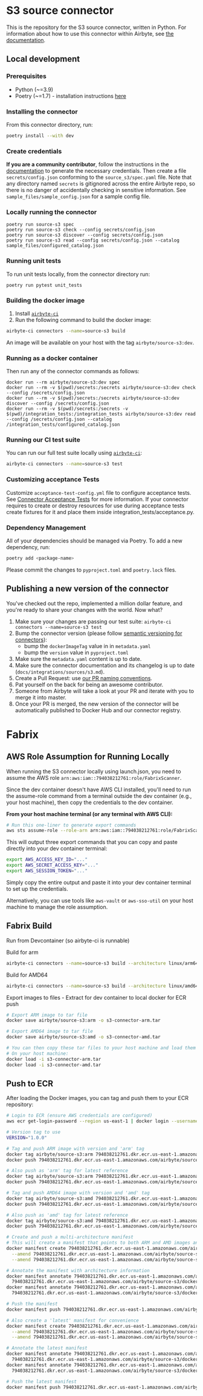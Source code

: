 # S3 source connector

This is the repository for the S3 source connector, written in Python.
For information about how to use this connector within Airbyte, see [the documentation](https://docs.airbyte.com/integrations/sources/s3).

## Local development

### Prerequisites

- Python (~=3.9)
- Poetry (~=1.7) - installation instructions [here](https://python-poetry.org/docs/#installation)

### Installing the connector

From this connector directory, run:

```bash
poetry install --with dev
```

### Create credentials

**If you are a community contributor**, follow the instructions in the [documentation](https://docs.airbyte.com/integrations/sources/s3)
to generate the necessary credentials. Then create a file `secrets/config.json` conforming to the `source_s3/spec.yaml` file.
Note that any directory named `secrets` is gitignored across the entire Airbyte repo, so there is no danger of accidentally checking in sensitive information.
See `sample_files/sample_config.json` for a sample config file.

### Locally running the connector

```
poetry run source-s3 spec
poetry run source-s3 check --config secrets/config.json
poetry run source-s3 discover --config secrets/config.json
poetry run source-s3 read --config secrets/config.json --catalog sample_files/configured_catalog.json
```

### Running unit tests

To run unit tests locally, from the connector directory run:

```
poetry run pytest unit_tests
```

### Building the docker image

1. Install [`airbyte-ci`](https://github.com/airbytehq/airbyte/blob/master/airbyte-ci/connectors/pipelines/README.md)
2. Run the following command to build the docker image:

```bash
airbyte-ci connectors --name=source-s3 build
```

An image will be available on your host with the tag `airbyte/source-s3:dev`.

### Running as a docker container

Then run any of the connector commands as follows:

```
docker run --rm airbyte/source-s3:dev spec
docker run --rm -v $(pwd)/secrets:/secrets airbyte/source-s3:dev check --config /secrets/config.json
docker run --rm -v $(pwd)/secrets:/secrets airbyte/source-s3:dev discover --config /secrets/config.json
docker run --rm -v $(pwd)/secrets:/secrets -v $(pwd)/integration_tests:/integration_tests airbyte/source-s3:dev read --config /secrets/config.json --catalog /integration_tests/configured_catalog.json
```

### Running our CI test suite

You can run our full test suite locally using [`airbyte-ci`](https://github.com/airbytehq/airbyte/blob/master/airbyte-ci/connectors/pipelines/README.md):

```bash
airbyte-ci connectors --name=source-s3 test
```

### Customizing acceptance Tests

Customize `acceptance-test-config.yml` file to configure acceptance tests. See [Connector Acceptance Tests](https://docs.airbyte.com/connector-development/testing-connectors/connector-acceptance-tests-reference) for more information.
If your connector requires to create or destroy resources for use during acceptance tests create fixtures for it and place them inside integration_tests/acceptance.py.

### Dependency Management

All of your dependencies should be managed via Poetry.
To add a new dependency, run:

```bash
poetry add <package-name>
```

Please commit the changes to `pyproject.toml` and `poetry.lock` files.

## Publishing a new version of the connector

You've checked out the repo, implemented a million dollar feature, and you're ready to share your changes with the world. Now what?

1. Make sure your changes are passing our test suite: `airbyte-ci connectors --name=source-s3 test`
2. Bump the connector version (please follow [semantic versioning for connectors](https://docs.airbyte.com/contributing-to-airbyte/resources/pull-requests-handbook/#semantic-versioning-for-connectors)):
   - bump the `dockerImageTag` value in in `metadata.yaml`
   - bump the `version` value in `pyproject.toml`
3. Make sure the `metadata.yaml` content is up to date.
4. Make sure the connector documentation and its changelog is up to date (`docs/integrations/sources/s3.md`).
5. Create a Pull Request: use [our PR naming conventions](https://docs.airbyte.com/contributing-to-airbyte/resources/pull-requests-handbook/#pull-request-title-convention).
6. Pat yourself on the back for being an awesome contributor.
7. Someone from Airbyte will take a look at your PR and iterate with you to merge it into master.
8. Once your PR is merged, the new version of the connector will be automatically published to Docker Hub and our connector registry.

# Fabrix

## AWS Role Assumption for Running Locally

When running the S3 connector locally using launch.json, you need to assume the AWS role `arn:aws:iam::794038212761:role/FabrixScanner`.

Since the dev container doesn't have AWS CLI installed, you'll need to run the assume-role command from a terminal outside the dev container (e.g., your host machine), then copy the credentials to the dev container.

**From your host machine terminal (or any terminal with AWS CLI):**

```bash
# Run this one-liner to generate export commands
aws sts assume-role --role-arn arn:aws:iam::794038212761:role/FabrixScanner --role-session-name s3-connector-dev | jq -r '.Credentials | "export AWS_ACCESS_KEY_ID=\"\(.AccessKeyId)\"\nexport AWS_SECRET_ACCESS_KEY=\"\(.SecretAccessKey)\"\nexport AWS_SESSION_TOKEN=\"\(.SessionToken)\""'
```

This will output three export commands that you can copy and paste directly into your dev container terminal:
```bash
export AWS_ACCESS_KEY_ID="..."
export AWS_SECRET_ACCESS_KEY="..."
export AWS_SESSION_TOKEN="..."
```

Simply copy the entire output and paste it into your dev container terminal to set up the credentials.

Alternatively, you can use tools like `aws-vault` or `aws-sso-util` on your host machine to manage the role assumption.

## Fabrix Build

Run from Devcontainer (so airbyte-ci is runnable)

Build for arm
```bash
airbyte-ci connectors --name=source-s3 build --architecture linux/arm64 -t arm
```

Build for AMD64
```bash
airbyte-ci connectors --name=source-s3 build --architecture linux/amd64 -t amd
```

Export images to files - Extract for dev container to local docker for ECR push

```bash
# Export ARM image to tar file
docker save airbyte/source-s3:arm -o s3-connector-arm.tar

# Export AMD64 image to tar file
docker save airbyte/source-s3:amd -o s3-connector-amd.tar

# You can then copy these tar files to your host machine and load them into Docker
# On your host machine:
docker load -i s3-connector-arm.tar
docker load -i s3-connector-amd.tar
```

## Push to ECR

After loading the Docker images, you can tag and push them to your ECR repository:

```bash
# Login to ECR (ensure AWS credentials are configured)
aws ecr get-login-password --region us-east-1 | docker login --username AWS --password-stdin 794038212761.dkr.ecr.us-east-1.amazonaws.com

# Version tag to use
VERSION="1.0.0"

# Tag and push ARM image with version and 'arm' tag
docker tag airbyte/source-s3:arm 794038212761.dkr.ecr.us-east-1.amazonaws.com/airbyte/source-s3/docker:${VERSION}-arm
docker push 794038212761.dkr.ecr.us-east-1.amazonaws.com/airbyte/source-s3/docker:${VERSION}-arm

# Also push as 'arm' tag for latest reference
docker tag airbyte/source-s3:arm 794038212761.dkr.ecr.us-east-1.amazonaws.com/airbyte/source-s3/docker:arm
docker push 794038212761.dkr.ecr.us-east-1.amazonaws.com/airbyte/source-s3/docker:arm

# Tag and push AMD64 image with version and 'amd' tag
docker tag airbyte/source-s3:amd 794038212761.dkr.ecr.us-east-1.amazonaws.com/airbyte/source-s3/docker:${VERSION}-amd
docker push 794038212761.dkr.ecr.us-east-1.amazonaws.com/airbyte/source-s3/docker:${VERSION}-amd

# Also push as 'amd' tag for latest reference
docker tag airbyte/source-s3:amd 794038212761.dkr.ecr.us-east-1.amazonaws.com/airbyte/source-s3/docker:amd
docker push 794038212761.dkr.ecr.us-east-1.amazonaws.com/airbyte/source-s3/docker:amd

# Create and push a multi-architecture manifest
# This will create a manifest that points to both ARM and AMD images and selects the right one based on the cluster's architecture
docker manifest create 794038212761.dkr.ecr.us-east-1.amazonaws.com/airbyte/source-s3/docker:${VERSION} \
  --amend 794038212761.dkr.ecr.us-east-1.amazonaws.com/airbyte/source-s3/docker:${VERSION}-arm \
  --amend 794038212761.dkr.ecr.us-east-1.amazonaws.com/airbyte/source-s3/docker:${VERSION}-amd

# Annotate the manifest with architecture information
docker manifest annotate 794038212761.dkr.ecr.us-east-1.amazonaws.com/airbyte/source-s3/docker:${VERSION} \
  794038212761.dkr.ecr.us-east-1.amazonaws.com/airbyte/source-s3/docker:${VERSION}-arm --os linux --arch arm64
docker manifest annotate 794038212761.dkr.ecr.us-east-1.amazonaws.com/airbyte/source-s3/docker:${VERSION} \
  794038212761.dkr.ecr.us-east-1.amazonaws.com/airbyte/source-s3/docker:${VERSION}-amd --os linux --arch amd64

# Push the manifest
docker manifest push 794038212761.dkr.ecr.us-east-1.amazonaws.com/airbyte/source-s3/docker:${VERSION}

# Also create a 'latest' manifest for convenience
docker manifest create 794038212761.dkr.ecr.us-east-1.amazonaws.com/airbyte/source-s3/docker:latest \
  --amend 794038212761.dkr.ecr.us-east-1.amazonaws.com/airbyte/source-s3/docker:arm \
  --amend 794038212761.dkr.ecr.us-east-1.amazonaws.com/airbyte/source-s3/docker:amd

# Annotate the latest manifest
docker manifest annotate 794038212761.dkr.ecr.us-east-1.amazonaws.com/airbyte/source-s3/docker:latest \
  794038212761.dkr.ecr.us-east-1.amazonaws.com/airbyte/source-s3/docker:arm --os linux --arch arm64
docker manifest annotate 794038212761.dkr.ecr.us-east-1.amazonaws.com/airbyte/source-s3/docker:latest \
  794038212761.dkr.ecr.us-east-1.amazonaws.com/airbyte/source-s3/docker:amd --os linux --arch amd64

# Push the latest manifest
docker manifest push 794038212761.dkr.ecr.us-east-1.amazonaws.com/airbyte/source-s3/docker:latest
```
